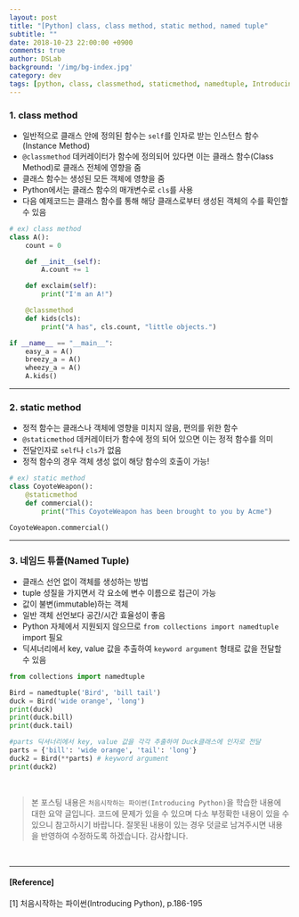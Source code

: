 ```yaml
---
layout: post
title: "[Python] class, class method, static method, named tuple"
subtitle: ""
date: 2018-10-23 22:00:00 +0900
comments: true
author: DSLab
background: '/img/bg-index.jpg'
category: dev
tags: [python, class, classmethod, staticmethod, namedtuple, Introducing Python]
---
```


### 1. class method
  - 일반적으로 클래스 안에 정의된 함수는 `self`를 인자로 받는 인스턴스 함수(Instance Method)
  - `@classmethod` 데커레이터가 함수에 정의되어 있다면 이는 클래스 함수(Class Method)로 클래스 전체에 영향을 줌
  - 클래스 함수는 생성된 모든 객체에 영향을 줌
  - Python에서는 클래스 함수의 매개변수로 `cls`를 사용
  - 다음 예제코드는 클래스 함수를 통해 해당 클래스로부터 생성된 객체의 수를 확인할 수 있음

```python
# ex) class method
class A():
    count = 0

    def __init__(self):
        A.count += 1

    def exclaim(self):
        print("I'm an A!")

    @classmethod
    def kids(cls):
        print("A has", cls.count, "little objects.")

if __name__ == "__main__":
    easy_a = A()
    breezy_a = A()
    wheezy_a = A()
    A.kids()
```

---

### 2. static method
  - 정적 함수는 클래스나 객체에 영향을 미치지 않음, 편의를 위한 함수
  - `@staticmethod` 데커레이터가 함수에 정의 되어 있으면 이는 정적 함수를 의미
  - 전달인자로 `self`나 `cls`가 없음
  - 정적 함수의 경우 객체 생성 없이 해당 함수의 호출이 가능!

```python
# ex) static method
class CoyoteWeapon():
    @staticmethod
    def commercial():
        print("This CoyoteWeapon has been brought to you by Acme")

CoyoteWeapon.commercial()
```

---

### 3. 네임드 튜플(Named Tuple)
  - 클래스 선언 없이 객체를 생성하는 방법
  - tuple 성질을 가지면서 각 요소에 변수 이름으로 접근이 가능
  - 값이 불변(immutable)하는 객체
  - 일반 객체 선언보다 공간/시간 효율성이 좋음
  - Python 자체에서 지원되지 않으므로 `from collections import namedtuple` import 필요
  - 딕셔너리에서 key, value 값을 추출하여 `keyword argument` 형태로 값을 전달할 수 있음

```python
from collections import namedtuple

Bird = namedtuple('Bird', 'bill tail')
duck = Bird('wide orange', 'long')
print(duck)
print(duck.bill)
print(duck.tail)

#parts 딕셔너리에서 key, value 값을 각각 추출하여 Duck클래스에 인자로 전달
parts = {'bill': 'wide orange', 'tail': 'long'}
duck2 = Bird(**parts) # keyword argument
print(duck2)
```

<br>

>본 포스팅 내용은 `처음시작하는 파이썬(Introducing Python)`을 학습한 내용에 대한 요약 글입니다. 코드에 문제가 있을 수 있으며 다소 부정확한 내용이 있을 수 있으니 참고하시기 바랍니다. 잘못된 내용이 있는 경우 덧글로 남겨주시면 내용을 반영하여 수정하도록 하겠습니다. 감사합니다.

<br>

---

#### [Reference]

[1] 처음시작하는 파이썬(Introducing Python), p.186-195
